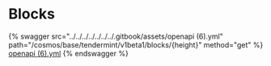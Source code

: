# Blocks

{% swagger src="../../../../../../../.gitbook/assets/openapi (6).yml" path="/cosmos/base/tendermint/v1beta1/blocks/{height}" method="get" %}
[openapi (6).yml](<../../../../../../../.gitbook/assets/openapi (6).yml>)
{% endswagger %}
